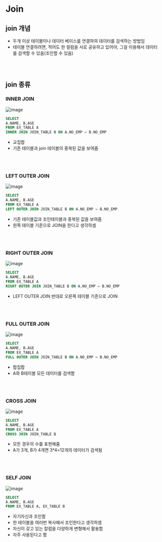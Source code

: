 # Join
## join 개념
- 두개 이상 테이블이나 데이터 베이스를 연결하여 데이터를 검색하는 방법임
- 테이블 연결하려면, 적어도 한 컬럼을 서로 공유하고 있어야, 그걸 이용해서 데이터를 검색할 수 있음(조인할 수 있음)

<br>
<br>

## join 종류
### INNER JOIN
![image](https://github.com/jiyeonnnny/Computer-Science/assets/139419091/7546ac51-218c-448f-be80-65842bd7ae86)
```SQL
SELECT
A.NAME, B,AGE
FROM EX_TABLE A
INNER JOIN JOIN_TABLE B ON A.NO_EMP = B.NO_EMP
```
- 교집합
- 기존 테이블과 join 테이블의 중복된 값을 보여줌

<br>
<br>

### LEFT OUTER JOIN
![image](https://github.com/jiyeonnnny/Computer-Science/assets/139419091/66b31914-64af-45ae-87f0-89274b7de5f8)
```SQL
SELECT
A.NAME, B.AGE
FROM EX_TABLE A
LEFT OUTER JOIN JOIN_TABLE B ON A.NO_EMP = B.NO_EMP
```
- 기존 테이블값과 조인테이블과 중복된 값을 보여줌
- 왼쪽 테이블 기준으로 JOIN을 한다고 생각하셈

<br>
<br>

### RIGHT OUTER JOIN
![image](https://github.com/jiyeonnnny/Computer-Science/assets/139419091/24f3adec-4460-49ac-8031-2dea3c50d679)
```SQL
SELECT
A.NAME, B.AGE
FROM EX_TABLE A
RIGHT OUTER JOIN JOIN_TABLE B ON A.NO_EMP = B.NO_EMP
```
- LEFT OUTER JOIN 반대로 오른쪽 테이블 기준으로 JOIN

<br>
<br>

### FULL OUTER JOIN
![image](https://github.com/jiyeonnnny/Computer-Science/assets/139419091/630b584d-e017-40ee-8a25-803154865e7d)
```SQL
SELECT
A.NAME, B.AGE
FROM EX_TABLE A
FULL OUTER JOIN JOIN_TABLE B ON A.NO_EMP = B.NO_EMP
```
- 합집합
- A와 B테이블 모든 데이터를 검색함

<br>
<br>

### CROSS JOIN
![image](https://github.com/jiyeonnnny/Computer-Science/assets/139419091/2a010de0-d0bd-448e-9a16-2252a359416c)
```SQL
SELECT
A.NAME, B.AGE
FROM EX_TABLE A
CROSS JOIN JOIN_TABLE B
```
- 모든 경우의 수를 표현해줌
- A가 3개, B가 4개면 3*4=12개의 데이터가 검색됨

<br>
<br>

### SELF JOIN
![image](https://github.com/jiyeonnnny/Computer-Science/assets/139419091/6139de31-0287-43b5-ad81-58ff3dcb3a5a)
```SQL
SELECT
A.NAME, B.AGE
FROM EX_TABLE A, EX_TABLE B
```
- 자기자신과 조인함
- 한 테이블을 여러번 복사해서 조인한다고 생각하셈
- 자신이 갖고 있는 칼럼을 다양하게 변형해서 활용함
- 자주 사용된다고 함

<br>
<br>
